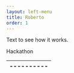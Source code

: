 ```yaml
---
layout: left-menu
title: Roberto
order: 1
---
```


Text to see how it works.

Hackathon


|----------|
|----------|
